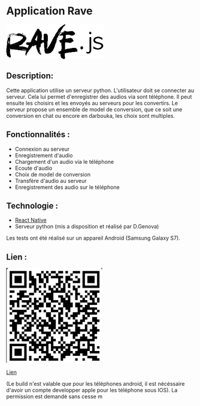 # Application Rave
![Logo Rave](./assets/RaveLogo.png)



## Description:

Cette application utilise un serveur python. L'utilisateur doit se connecter au serveur. Cela lui permet d'enregistrer des audios via sont téléphone. Il peut ensuite les choisirs et les envoyés au serveurs pour les convertirs.
Le serveur propose un ensemble de model de conversion, que ce soit une conversion en chat ou encore en darbouka, les choix sont multiples.

## Fonctionnalités :
- Connexion au serveur
- Enregistrement d'audio
- Chargement d'un audio via le téléphone
- Ecoute d'audio
- Choix de model de conversion
- Transfère d'audio au serveur
- Enregistrement des audio sur le téléphone

## Technologie :

- [React Native](https://reactnative.dev/)
- Serveur python (mis a disposition et réalisé par D.Genova)


Les tests ont été réalisé sur un appareil Android (Samsung Galaxy S7).


## Lien :

![Qr code](./assets/QrCodeRave.png)

[Lien](https://expo.dev/accounts/yorelll/projects/Rave/builds/47400684-41b7-4866-b9b0-db2fbb532528)

(Le build n'est valable que pour les téléphones android, il est nécéssaire d'avoir un compte developper apple pour les téléphone sous IOS).
La permission est demandé sans cesse m



